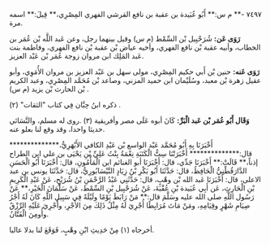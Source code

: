 ٧٤٩٧ -** م س:** أَبُو عُبَيدة بن عقبة بن نافع القرشي الفهري المِصْرِي،** قِيلَ:** اسمه مرة.

**رَوَى عَن:** شُرَحْبِيل بْن السِّمْط (م س) وقيل بينهما رجل، وعن عَبد اللَّه بْن عُمَر بن الخطاب، وأبيه عقبة بْن نافع الفهري، وأخيه عياض بْن عقبة بْن نافع الفهري، وفاطمة بنت عَبد المَلِك ابن مروان زوجة عُمَر بْن عَبْد العزيز.

**رَوَى عَنه:** حنين بْن أَبي حكيم المِصْرِي، مولى سهل بن عَبْد العزيز بن مروان الأُمَوِي، وأبو عقيل زهرة بْن معبد، وسُلَيْمان ابن حميد المزني، وصاعد بْن مُحَمَّد المِصْرِي، وعبد الكريم بْن الحارث بْن يزيد (م س) .

ذكره ابنُ حِبَّان فِي كتاب "الثقات" (٢) .

**وَقَال أَبُو عُمَر بْن عَبد الْبَرِّ:** كَانَ أبوه عَلَى مصر وأفريقية (٣) .روى له مسلم، والنَّسَائي حديثا واحدا، وقد وقع لنا بعلو عنه.

أَخْبَرَنَا بِهِ أَبُو مُحَمَّد عَبْد الواسع بْن عَبْدِ الكافي الأَبْهَرِيُّ،************** قال:************** أَخْبَرَتْنَا سِتُّ الْكَتَبَةِ نِعْمَةُ بِنْتُ عَلِيِّ بْنِ يَحْيَى بن علي ابن الطراح إذناً،** قَالَتْ:** أَخْبَرَنَا جَدِّي، قال: أَخْبَرَنَا أبو الغنائم ابن الْمَأْمُونِ، قال: أَخْبَرَنَا أَبُو الْحَسَنِ الدَّارَقُطْنِيُّ الْحَافِظُ، قال: حَدَّثَنَا أَبُو بَكْرِ بْنُ زِيَادٍ النَّيْسَابُورِيُّ، قال: حَدَّثَنَا يونس بن عبد الاعلى، قال: أَخْبَرَنَا عَبد الله بْن وهْبٍ، قال: حَدَّثَنِي عَبْدُ الرَّحْمَنِ بْنُ شُرَيْحٍ، عَنْ عَبْدِ الْكَرِيمِ بْنِ الْحَارِثِ، عَن أَبِي عُبَيدة بْنِ عُقْبَةَ، عَنْ شُرَحْبِيل بْنِ السِّمْط، عَنْ سَلْمَانَ الْخَيْرِ،** عَنْ رَسُول اللَّهِ صلى الله عليه وسَلَّمَ قال:** مَنْ رَابَطَ يَوْمًا ولَيْلَةً فِي سَبِيلِ اللَّهِ كَانَ لَهُ أَجْرُ صِيَامِ شَهْرٍ وقِيَامِهِ، ومَنْ مَاتَ مُرَابِطًا أُجْرِيَ لَهُ مِثْلُ ذَلِكَ مِنَ الأَجْرِ، وأُجْرِيَ عَلَيْهِ الرِّزْقُ وأُومِنَ الْفَتَّانُ.

أخرجاه (١) مِنْ حَدِيثِ ابْنِ وهْبٍ، فَوَقَعَ لنا بدلا عاليا.